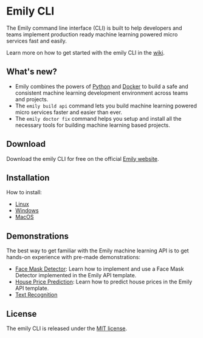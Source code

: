 # Emily CLI
The Emily command line interface (CLI) is built to help developers and teams implement production ready machine learning powered micro services fast and easily.

Learn more on how to get started with the emily CLI in the [wiki](https://github.com/amboltio/emily-cli/wiki).

## What's new?
- Emily combines the powers of [Python](https://www.python.org/) and [Docker](https://www.docker.com/) to build a safe and consistent machine learning development environment across teams and projects.
- The ``emily build api`` command lets you build machine learning powered micro services faster and easier than ever.
- The ``emily doctor fix`` command helps you setup and install all the necessary tools for building machine learning based projects.

## Download
Download the emily CLI for free on the official [Emily website](https://ambolt.io/home-work-together/emily/).

## Installation
How to install:
* [Linux](https://github.com/amboltio/emily-cli/wiki/How-to-install-Emily-on-Linux)
* [Windows](https://github.com/amboltio/emily-cli/wiki/How-to-install-Emily-on-Windows)
* [MacOS](https://github.com/amboltio/emily-cli/wiki/How-to-install-Emily-on-Mac)

## Demonstrations
The best way to get familiar with the Emily machine learning API is to get hands-on experience with pre-made demonstrations:
- [Face Mask Detector](https://github.com/amboltio/emily-cli/tree/main/demos/face-mask-detector/face-mask-detector-api): Learn how to implement and use a Face Mask Detector implemented in the Emily API template.
- [House Price Prediction](https://github.com/amboltio/emily-cli/tree/main/demos/linear-regression): Learn how to predict house prices in the Emily API template.
- [Text Recognition](https://github.com/amboltio/emily-cli/wiki/Text-recognition)

## License
The emily CLI is released under the [MIT license](https://github.com/amboltio/emily-cli/blob/main/LICENSE).
